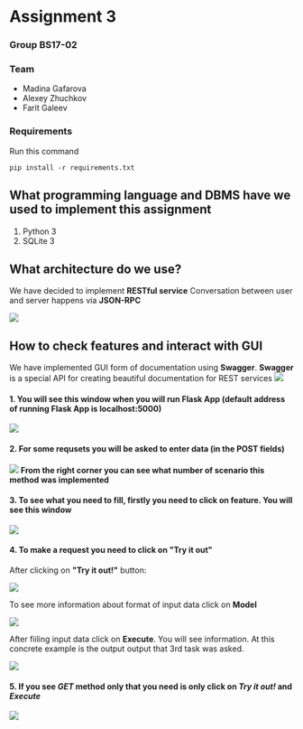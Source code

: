 # Assignment 3

### Group BS17-02
### Team
* Madina Gafarova
* Alexey Zhuchkov
* Farit Galeev
### Requirements 
Run this command
```
pip install -r requirements.txt
```
## What programming language and DBMS have we used to implement this assignment
1. Python 3
2. SQLite 3
## What architecture do we use?
We have decided to implement **RESTful service**
Conversation between user and server happens via **JSON-RPC**

![](https://i.imgur.com/J00IkbW.png)

## How to check features and interact with GUI
We have implemented GUI form of documentation using **Swagger**. **Swagger** is a special API for creating beautiful documentation for REST services
![](https://i.imgur.com/Ckc1HCp.png)

#### 1. You will see this window when you will run Flask App (default address of running Flask App is localhost:5000)
![](https://i.imgur.com/kjL3NFz.png)
#### 2. For some requsets you will be asked to enter data (in the POST fields)
![](https://i.imgur.com/JsgUtVg.png)
**From the right corner you can see what number of scenario this method was implemented**
#### 3. To see what you need to fill, firstly you need to click on feature. You will see this window
![](https://i.imgur.com/nE03D3P.png)
#### 4. To make a request you need to click on "Try it out"
After clicking on **"Try it out!"** button:

![](https://i.imgur.com/kuNNKKi.png)

To see more information about format of input data click on **Model**

![](https://i.imgur.com/3w149KB.png)

After fiiling input data click on **Execute**. You will see information. At this concrete example is the output
output that 3rd task was asked.

![](https://i.imgur.com/fCPhy4y.png)

#### 5. If you see *GET* method only that you need is only click on *Try it out!* and *Execute*

![](https://i.imgur.com/zqMxasa.png)


